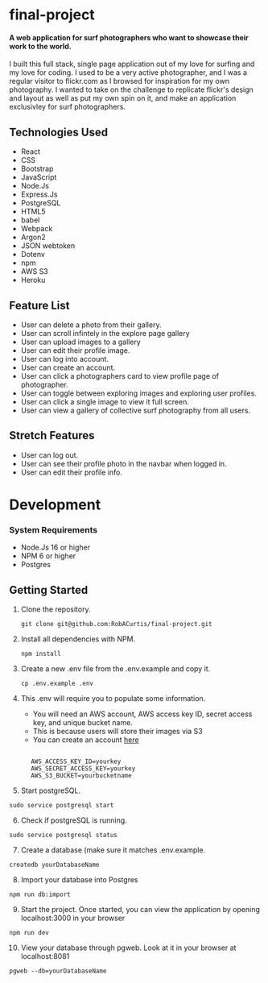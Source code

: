 # final-project

#### A web application for surf photographers who want to showcase their work to the world. 

I built this full stack, single page application out of my love for surfing and my love for coding. I used to be a very active photographer, and I was a regular visitor to flickr.com as I browsed for inspiration for my own photography. I wanted to take on the challenge to replicate flickr's design and layout as well as put my own spin on it, and make an application exclusivley for surf photographers. 


## Technologies Used
  - React
  - CSS
  - Bootstrap
  - JavaScript
  - Node.Js
  - Express.Js
  - PostgreSQL
  - HTML5
  - babel
  - Webpack
  - Argon2
  - JSON webtoken
  - Dotenv
  - npm
  - AWS S3
  - Heroku

  
  
 ## Feature List
  - User can delete a photo from their gallery.
  - User can scroll infintely in the explore page gallery
  - User can upload images to a gallery
  - User can edit their profile image.
  - User can log into account.
  - User can create an account.
  - User can click a photographers card to view profile page of photographer.
  - User can toggle between exploring images and exploring user profiles.
  - User can click a single image to view it full screen.
  - User can view a gallery of collective surf photography from all users.

## Stretch Features 
  - User can log out.
  - User can see their profile photo in the navbar when logged in.
  - User can edit their profile info. 

# Development

### System Requirements 
- Node.Js 16 or higher
- NPM 6 or higher
- Postgres


## Getting Started 

1. Clone the repository.

    ```shell
    git clone git@github.com:RobACurtis/final-project.git
    ```

1. Install all dependencies with NPM.

    ```shell
    npm install
    ```
    
    
1. Create a new .env file from the .env.example and copy it.

    ```shell
   cp .env.example .env
    ```

1. This .env will require you to populate some information.
      - You will need an AWS account, AWS access key ID, secret access key, and unique bucket name.
      - This is because users will store their images via S3
      - You can create an account [here](https://portal.aws.amazon.com/billing/signup?refid=em_127222&redirect_url=https%3A%2F%2Faws.amazon.com%2Fregistration-confirmation#/start/email)
      
  ```shell

        AWS_ACCESS_KEY_ID=yourkey
        AWS_SECRET_ACCESS_KEY=yourkey
        AWS_S3_BUCKET=yourbucketname  
  ```


5. Start postgreSQL.

  ```shell
sudo service postgresql start
  ```
6. Check if postgreSQL is running.
    
```shell
sudo service postgresql status
  ```

7. Create a database (make sure it matches .env.example.

```shell
createdb yourDatabaseName
  ```

8. Import your database into Postgres

```shell
npm run db:import
  ```

9. Start the project. Once started, you can view the application by opening localhost:3000 in your browser

```shell
npm run dev
  ```


10. View your database through pgweb. Look at it in your browser at localhost:8081

```shell
pgweb --db=yourDatabaseName
  ```

